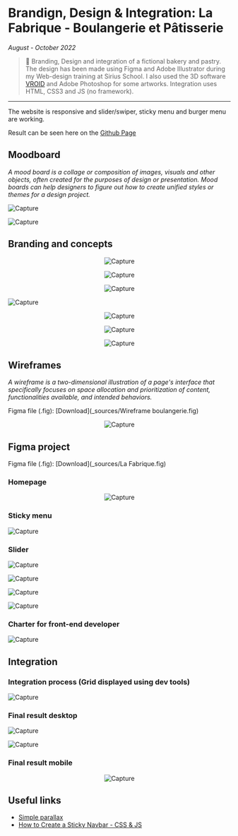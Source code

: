 # Brandign, Design & Integration: La Fabrique - Boulangerie et Pâtisserie

_August - October 2022_

> 🔨 Branding, Design and integration of a fictional bakery and pastry. The design has been made using Figma and Adobe Illustrator during my Web-design training at Sirius School. I also used the 3D software [VROID](https://vroid.com/en) and Adobe Photoshop for some artworks. Integration uses HTML, CSS3 and JS (no framework).

---

The website is responsive and slider/swiper, sticky menu and burger menu are working.

Result can be seen here on the [Github Page](https://raigyo.github.io/webdesign-integration-la-fabrique/)

## Moodboard

_A mood board is a collage or composition of images, visuals and other objects, often created for the purposes of design or presentation. Mood boards can help designers to figure out how to create unified styles or themes for a design project._

![Capture](_readme-img/moodboard-01.png)

![Capture](_readme-img/moodboard-02.png)

## Branding and concepts

<p align="center">
   <img src="_readme-img/brand-01.png" alt="Capture"/>
</p>

<p align="center">
   <img src="_readme-img/brand-02.png" alt="Capture"/>
</p>

<p align="center">
   <img src="_readme-img/brand-03.png" alt="Capture"/>
</p>

![Capture](_readme-img/logo-vroid.png)

<p align="center">
   <img src="_readme-img/logo-print.png" alt="Capture"/>
</p>

<p align="center">
   <img src="_readme-img/logo2-print.png" alt="Capture"/>
</p>

<p align="center">
   <img src="_readme-img/concept.png" alt="Capture"/>
</p>

## Wireframes

_A wireframe is a two-dimensional illustration of a page's interface that specifically focuses on space allocation and prioritization of content, functionalities available, and intended behaviors._

Figma file (.fig): [Download](\_sources/Wireframe boulangerie.fig)

<p align="center">
   <img src="_readme-img/wireframes-la-fabrique.png" alt="Capture"/>
</p>

## Figma project

Figma file (.fig): [Download](\_sources/La Fabrique.fig)

### Homepage

<p align="center">
   <img src="_readme-img/figma-homepage.png" alt="Capture"/>
</p>

### Sticky menu

![Capture](_readme-img/figma-sticky.jpg)

### Slider

![Capture](_readme-img/figma-slider-01.jpg)

![Capture](_readme-img/figma-slider-02.jpg)

![Capture](_readme-img/figma-slider-03.jpg)

![Capture](_readme-img/figma-slider-04.jpg)

### Charter for front-end developer

![Capture](_readme-img/figma-styles.png)

## Integration

### Integration process (Grid displayed using dev tools)

![Capture](_readme-img/01-final-grid.png)

### Final result desktop

![Capture](_readme-img/02-final-desktop.png)

![Capture](_readme-img/03-final-sticky.png)

### Final result mobile

<p align="center">
   <img src="_readme-img/04-final-mobile.png" alt="Capture"/>
</p>

## Useful links

- [Simple parallax](https://codepen.io/Rueb/pen/rZbZgj)
- [How to Create a Sticky Navbar - CSS & JS](https://alvarotrigo.com/blog/sticky-navbar/)
